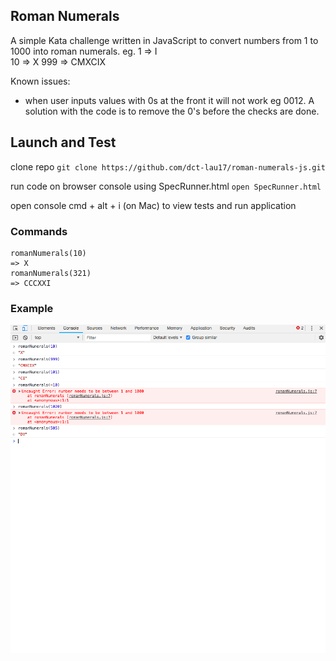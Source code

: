 ## Roman Numerals
A simple Kata challenge written in JavaScript to convert numbers from 1 to 1000 into roman numerals.
eg. 1 => I  
    10 => X
    999 => CMXCIX

Known issues:
- when user inputs values with 0s at the front it will not work eg 0012. A solution with the code is to remove the 0's before the checks are done.


## Launch and Test
  clone repo
  `git clone https://github.com/dct-lau17/roman-numerals-js.git`

  run code on browser console using SpecRunner.html
  `open SpecRunner.html`

  open console cmd + alt + i (on Mac) to view tests and run application

### Commands
```
romanNumerals(10)
=> X
romanNumerals(321)
=> CCCXXI
```

### Example

![Alt text](screenshots/roman-numerals.png)
